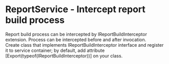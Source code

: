 # ReportService - Intercept report build process


<p>Report build process can be intercepted by IReportBuildInterceptor extension. Process can be intercepted before and after invocation.<br />
Create class that implements IReportBuildInterceptor interface and register it to service container; by default, add attribute [Export(typeof(IReportBuildInterceptor))] on your class.</p>

<br/>


